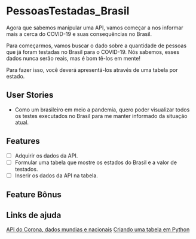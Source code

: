 # PessoasTestadas_Brasil
Agora que sabemos manipular uma API, vamos começar a nos informar mais a cerca do COVID-19 e suas consequências no Brasil.

Para começarmos, vamos buscar o dado sobre a quantidade de pessoas que já foram testadas no Brasil para o COVID-19. Nós sabemos, esses dados nunca serão reais, mas é bom tê-los em mente!

Para fazer isso, você deverá apresentá-los através de uma tabela por estado.

## User Stories
* Como um brasileiro em meio a pandemia, quero poder visualizar todos os testes executados no  Brasil  para me manter informado da situação atual.

## Features
-   [ ] Adquirir os dados da API.
-   [ ] Formular uma tabela que mostre os estados do Brasil e a valor de testados.
-   [ ] Inserir os dados da API na tabela.

## Feature Bônus

## Links de ajuda
[API do Corona, dados mundias e nacionais](https://github.com/devarthurribeiro/covid19-brazil-api)
[Criando uma tabela em Python](https://medium.com/0-umas/criando-uma-tabela-em-python-5a7c95d093e2)
